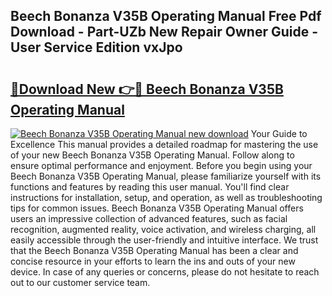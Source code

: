 ## Beech Bonanza V35B Operating Manual Free Pdf Download - Part-UZb New Repair Owner Guide - User Service Edition vxJpo

# <h2><a href="http://bc73586.oget.top/?id=Beech+Bonanza+V35B+Operating+Manual">🔗Download New 👉🔴 Beech Bonanza V35B Operating Manual</a></h2>

[![Beech Bonanza V35B Operating Manual new download](https://i.imgur.com/5g1atiW.png)](http://bc73586.oget.top/?id=Beech+Bonanza+V35B+Operating+Manual)
Your Guide to Excellence This manual provides a detailed roadmap for mastering the use of your new Beech Bonanza V35B Operating Manual. Follow along to ensure optimal performance and enjoyment. Before you begin using your Beech Bonanza V35B Operating Manual, please familiarize yourself with its functions and features by reading this user manual. You'll find clear instructions for installation, setup, and operation, as well as troubleshooting tips for common issues. Beech Bonanza V35B Operating Manual offers users an impressive collection of advanced features, such as facial recognition, augmented reality, voice activation, and wireless charging, all easily accessible through the user-friendly and intuitive interface. We trust that the Beech Bonanza V35B Operating Manual has been a clear and concise resource in your efforts to learn the ins and outs of your new device. In case of any queries or concerns, please do not hesitate to reach out to our customer service team.
